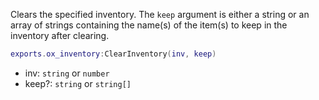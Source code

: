Clears the specified inventory. The `keep` argument is either a string or an array of strings containing the name(s) of the item(s) to keep in the inventory after clearing.

```lua
exports.ox_inventory:ClearInventory(inv, keep)
```
* inv: `string` or `number`
* keep?: `string` or `string[]`
